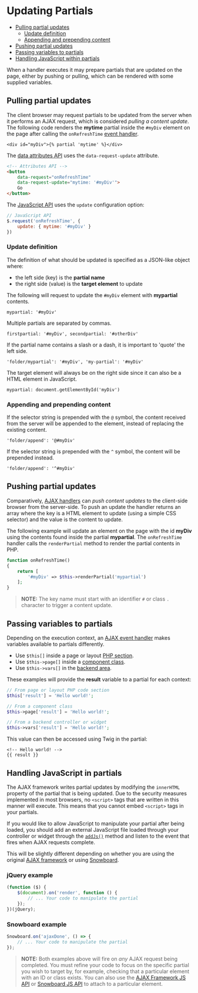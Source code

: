 # Updating Partials

- [Pulling partial updates](#pulling-updates)
    - [Update definition](#update-definition)
    - [Appending and prepending content](#appending-prepending)
- [Pushing partial updates](#pushing-updates)
- [Passing variables to partials](#passing-variables)
- [Handling JavaScript within partials](#javascript-in-partials)

When a handler executes it may prepare partials that are updated on the page, either by pushing or pulling, which can be rendered with some supplied variables.

<a name="pulling-updates"></a>
## Pulling partial updates

The client browser may request partials to be updated from the server when it performs an AJAX request, which is considered *pulling a content update*. The following code renders the **mytime** partial inside the `#myDiv` element on the page after calling the `onRefreshTime` [event handler](../ajax/handlers).

```twig
<div id="myDiv">{% partial 'mytime' %}</div>
```

The [data attributes API](../ajax/attributes-api) uses the `data-request-update` attribute.

```html
<!-- Attributes API -->
<button
    data-request="onRefreshTime"
    data-request-update="mytime: '#myDiv'">
    Go
</button>
```

The [JavaScript API](../ajax/javascript-api) uses the `update` configuration option:

```js
// JavaScript API
$.request('onRefreshTime', {
    update: { mytime: '#myDiv' }
})
```

<a name="update-definition"></a>
### Update definition

The definition of what should be updated is specified as a JSON-like object where:

- the left side (key) is the **partial name**
- the right side (value) is the **target element** to update

The following will request to update the `#myDiv` element with **mypartial** contents.

```
mypartial: '#myDiv'
```

Multiple partials are separated by commas.

```
firstpartial: '#myDiv', secondpartial: '#otherDiv'
```

If the partial name contains a slash or a dash, it is important to 'quote' the left side.

```
'folder/mypartial': '#myDiv', 'my-partial': '#myDiv'
```

The target element will always be on the right side since it can also be a HTML element in JavaScript.

```
mypartial: document.getElementById('myDiv')
```

<a name="appending-prepending"></a>
### Appending and prepending content

If the selector string is prepended with the `@` symbol, the content received from the server will be appended to the element, instead of replacing the existing content.

```
'folder/append': '@#myDiv'
```

If the selector string is prepended with the `^` symbol, the content will be prepended instead.

```
'folder/append': '^#myDiv'
```

<a name="pushing-updates"></a>
## Pushing partial updates

Comparatively, [AJAX handlers](../ajax/handlers) can *push content updates* to the client-side browser from the server-side. To push an update the handler returns an array where the key is a HTML element to update (using a simple CSS selector) and the value is the content to update.

The following example will update an element on the page with the id **myDiv** using the contents found inside the partial **mypartial**. The `onRefreshTime` handler calls the `renderPartial` method to render the partial contents in PHP.

```php
function onRefreshTime()
{
    return [
        '#myDiv' => $this->renderPartial('mypartial')
    ];
}
```

> **NOTE:** The key name must start with an identifier `#` or class `.` character to trigger a content update.

<a name="passing-variables"></a>
## Passing variables to partials

Depending on the execution context, an [AJAX event handler](../ajax/handlers) makes variables available to partials differently.

- Use `$this[]` inside a page or layout [PHP section](../cms/themes#php-section).
- Use `$this->page[]` inside a [component class](../plugin/components#ajax-handlers).
- Use `$this->vars[]` in the [backend area](../backend/controllers-ajax#ajax).

These examples will provide the **result** variable to a partial for each context:

```php
// From page or layout PHP code section
$this['result'] = 'Hello world!';

// From a component class
$this->page['result'] = 'Hello world!';

// From a backend controller or widget
$this->vars['result'] = 'Hello world!';
```

This value can then be accessed using Twig in the partial:

```twig
<!-- Hello world! -->
{{ result }}
```

<a name="javascript-in-partials"></a>
## Handling JavaScript in partials

The AJAX framework writes partial updates by modifying the `innerHTML` property of the partial that is being updated. Due to the security measures implemented in most browsers, no `<script>` tags that are written in this manner will execute. This means that you cannot embed `<script>` tags in your partials.

If you would like to allow JavaScript to manipulate your partial after being loaded, you should add an external JavaScript file loaded through your controller or widget through the [`addJs()`](../backend/widgets#widgets-assets) method and listen to the event that fires when AJAX requests complete.

This will be slightly different depending on whether you are using the original [AJAX framework](../ajax/introduction) or using [Snowboard](../snowboard/introduction).

### jQuery example

```js
(function ($) {
    $(document).on('render', function () {
        // ... Your code to manipulate the partial
    });
})(jQuery);
```

### Snowboard example

```js
Snowboard.on('ajaxDone', () => {
    // ... Your code to manipulate the partial
});
```

> **NOTE:** Both examples above will fire on *any* AJAX request being completed. You must refine your code to focus on the specific partial you wish to target by, for example, checking that a particular element with an ID or class exists. You can also use the [AJAX Framework JS API](../ajax/javascript-api) or [Snowboard JS API](../snowboard/request) to attach to a particular element.